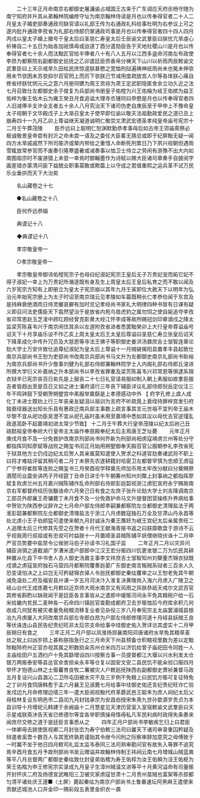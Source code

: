 <!-- { "loadSidebar": true } -->
　　二十三年正月命南京右都御史屠滽谕占城国王古来于广东调应天府丞杨守随为南宁知府并升其从弟翰林院编修守址为南京翰林侍读是月也以传奉得官者二十人二月皇太子婚吏部奏通政司缺官请以礼部王传为右通政礼科给事杜明为右参议上可之遂内批升通政李孜省为礼部右侍郎仍掌通政司事是月也以传奉得官者四十四人四月丙戌以皇太子婚上徽号于皇太后曰圣慈仁寿皇太后壬辰谕文武羣臣曰朕忧亢旱虔心祈祷自二十五日为始各加祇慎毋或迨遑丁酉分遣勋臣告于天地社稷山川是月也以传奉得官者七十余人而汰黜匠官给半俸者八十有八人五月以江西多盗命河南左布政使李昂为都察院右副都御史廵抚之乙卯遣廷臣赍香帛分祷天下山川以祈雨丙辰敕谕文武羣臣曰上天示戒旱久田枯民庶惊遑朕甚愍之宽恤刑狱遍祷神祇雨尚未也冤未伸欤用未节欤困未苏欤抑尔百官罔上而厉下欤朕己节减用度疏放宫人尔等各体朕心痛自修省纾朕忧悯元元之意六月册同镳为周王贡琮为肃王定武职隐匿舍余立功久近之法七月召致仕左都御史余子俊复为兵部尚书册皇子佑樘为兴王佑棆为岐王佑槟为益王佑梓为衡王佑木云为雍王癸丑月食追谥大理寺丞锺同曰恭愍是月也以传奉得官者四人旧减俸半支许全支者五十余人八月究治天下诸司伪吏自庚辰至于甲申上不豫命皇太子视朝于文华殿戊子上大渐召皇太子使早即位谕以敬天法祖勤政爱民之道已丑上崩寿四十一九月乙卯上尊谥继天凝道诚明仁敬崇文肃武宏德圣孝纯皇帝庙号宪宗十二月壬午葬茂陵 
　　臣乔远曰上聪明仁恕渊默勤恭孝事母后如古帝王郊庙斋祭必极诚敬景皇帝尝有封沂之命未尝一语及之委任大臣畧无猜忌或即于纪屏黜无疑一闻四方水旱戚戚然下所司赈济或辇内帑给之重惜人命断死刑累日乃下夙兴视朝但遇雨雪辄放常参官而不废奏引隆寒盛暑或减奏事以恤卫士侍立之劳闲有游豫不出大内如南囿祖宗时不废游猎上未尝一幸焉时御翰墨作为诗赋以赐大臣诸司章奏手自披阅字画差错亦蒙清问臣下益兢业职事莫敢或欺葢上以守成之君值重熙之运兵革不试万民乐业垂拱而天下大治矣 

　　名山藏卷之十七 

　　●名山藏卷之十八 

　　臣何乔远恭辑 

　　典谟记十八 

　　◆典谟记十八 

　　孝宗敬皇帝一 

　　○孝宗敬皇帝一 

　　孝宗敬皇帝御讳佑樘宪宗子也母曰纪淑妃宪宗王皇后无子万贵妃宠而妬它妃不得子淑妃一幸上为万贵妃所谮逐既有身及生上周皇太后王皇后私育之而不敢以闻及六岁宪宗方知有上即册立为皇太子宪宗崩以其年九月壬寅即位大赦天下以明年为弘治元年始宪宗册上为太子时诏至南京瑞云见孝陵如车葢既稍长仁孝恭俭闻于东宫及是持麻衰绝酒肉日侍灵幄哀擗有加时览记孝经尚书家礼大明律四种书皆有日课有疑义即召问法吏儒臣天下翕然望治于是放省内苑鸟兽虎豹之属勿饲之使自毙追夺李孜省邓常恩赵玉芝凌中顾玒顾经曾克彰黄大经江怀李成等故所赐冠剑印章谪戍之降太监梁芳陈喜韦兴于南京闲住其余以左道附孜省进者悉罢黜癸卯上大行皇帝尊谥庙号诏天下十月享庙乐设不作乙亥上周太皇太后王太皇后尊谥曰圣慈仁寿立张皇后诏天下降革成化中传升冗员及大慈恩等寺法王佛子等职御史姜洪汤鼐庶吉士邹智连章论劾大学士万安许致仕追尊纪淑妃为皇太后上尊谥十一月贼破揭阳县置孝丰县起致仕南京兵部尚书王恕为吏部尚书改南京兵部尚书马文升为左都御史南京礼部尚书耿裕为南京兵部尚书升少詹事刘健为礼部右侍郎兼翰林院学士入内阁礼部右侍郎丘浚进所撰大学衍义补嘉纳之升本部尚书以李孜省罪重及梁芳陈喜韦兴邓常恩等俱逮系锦衣狱辛已宪宗丧百日矣先是上服丧二十七日礼官请易服如制入朝上素服如故羣臣服吉者皆趋出至是百日又如之进士潘府请行三年丧下辅臣详议礼部侍郎倪岳定仪注三年不鸣钟鼓下受朝贺朔朢宫中素服举奠繇是上孝德感动中外 【 府字孔修上虞人成化丁未进士既劝上行三年丧亲友疑沮以祖训为言府不听疏竟上衰绖待罪梓宫发引府独衰绖器送出知长乐县有惠政迁南兵部主事数上疏言事其言元世祖不宜列帝王庙木华黎不宜从祀功臣吴澄不宜从祀孔庙时虽未用至嘉靖中悉如其议以母忧去官逆瑾乱政遂高卧不起嘉靖初进太常少节致】 十二月壬午葬大行皇帝茂陵以纪太后祔己丑祧懿祖皇帝奉祔大行皇帝主太庙作奉慈殿奉纪太后主焉唐王芝址薨 
　　元年正月庚戌月食不及一分免救护改南京刑部尚书何乔新为刑部尚衵虏寇靖虏兰州等处分守都指挥同知廖斌等战败之赐玺书闰正月始用朔朢御奉天殿百官公服朝参礼李孜省死于狱其他方士仍戍边纪太后贺人其亲属莫知遣使入贺求之科道官劾奏诸武将不职上曰将才难姑评留其稍可者二月丁未祭先农遂耕籍封哈密卫左都督罕慎为忠顺王虏寇广宁参将崔胜等连败之赐玺书三月癸酉视学释奠先师加币用太牢改分献曰分奠赐祭酒誾司业震坐讲丙子开经筵丁丑命日讲壬午午朝筹州知州刘槩上封事纳之都指挥廖斌复败虏兰州五月嘉兴贼陈辅作乱命刑部右侍郎彭廵韶视浙江虏犯宣府永宁赐故南京右军都督府经历张黻诰命六月癸己日有食之左庶子张升论劾大学士刘吉降调南京工部员外郎襄王奇镛薨丁未月食不及一分免救护命马文升提督团营操练升养病给事中贺钦为陕西参议辞许之七月命户部左侍郎李嗣兼都察院左佥都御史清理盐法于两淮彭韶兼都察院左佥都御史清理盐法于浙江八月虏数寇独石万全及甘肃山丹永昌等处北虏小王子伯颜猛可遣使来朝九月封诚泳为秦王膺鉟为岷王宫纪太后亲属贵旺二人追赠太后三代修其先茔之在贺者十月代王献海青报书返之曰朕靡敢盘于游诗不云乎视我周行叔祖或有忠谠可时益朕十一月置顺圣县贼陈辅平妖僧继晓伏诛十二月申严官员势要中盐禁令公侯驸马伯子孙读书习礼国子监 
　　二年正月二月以灾异问辅臣消弭之道截湖广岁漕米遣户部郎中江汉王宏分赈四川饥更发银二万为饥民具耕种置从化县下中书舍人吉人御史汤鼐主事李文祥庶吉士邹智知州刘槩董杰锦衣狱既戍谪之虏寇宣府独石马营四月都察院覆奏廵晏广东御史南言叛贼系狱者三百余人久恐变请怕决之上曰岂无可矜疑锦衣驿人令廵抚都御史秦纮覆审之以王恕老免其午朝减免温处二府及福安县廾课一岁五月河决汴入淮复决黄陵岗入海六月虏入广陵卫之岐山台代王成炼薨七月敕曰近京师大雨水南京又有风雨之异朕恭祇天戒尔文武百官其修省斟酌以缺政闻于是廷臣各言事皆从之遣郎中瑗赈河间永平免其粮税户给一石米给畿内贫民二麦种各一石命四川镇廵官查勘成都府卫去岁赈恤后今府库余积几何收成几何犹有被灾者量免税粮流移复业者见杂役三岁八月奉宪宗主太庙罢浦城县银冶九月虏屡入大同改南京兵部左寺郎白昂为户部左侍郎修理河道十月崞县妖贼王良等伏诛连山县民告纪贵纪旺非太后宗支命给事中珪御史佑入贺详访其虚实十二月甲辰朔日有食之 
　　三年正月二月户部以凤淮扬郧襄南阳邓唐诸府水旱免其粮草麦丝之税上曰凶岁损上甚称朕指急行之三月命天下州县预备仓积粮视里数为差以定黜陟黜陟府州正官亦视其属之积数损籴苏州仓米四万以济饥给曾子庙祀田令同姓一人主庙给田户五洒扫户十免其繇增设四川按察佥事一员提督都江大堰以兴水利发太仓银万两赈泰安等县达官余舍损籴永丰等仓复以固安文安二县民饥不能籴验口赈四月举怀才抱德山林之士赈蕃育良牧二署被灾人户敕廵抚陕西右副都御史萧祯兼督马政五月复设兴山县潞沁二卫所屯田被水灾不及三岁例不免粮上曰民饥方赈可复征特免之丁卯月食饲唐韩愈于孟六月襄王见淑薨七月给事中珪御史佑还言纪贵纪旺诈亡验发戍边九月命修理边墙三年一遣大臣阅视黜代府革爵武邑王聪禾为庶人祠纪太后父母桂林复设东明邑市二县闰九月封钱承宗为安昌伯授宋朱熹九世孙婺源岁贡贞为本县训导十月增祀元韩建于余阙庙十二月慧星见天津历营室入室宿敕谕文武羣臣曰天示星戒朕斋沐告天省已修德尔等宜各举职慎操毋惰毋私凡军民利病时政得失条奏来闻庶尽交修之道于是廷臣言事悉从之 
　　四年正月户部尚书李敏疾乞归上曰君臣一体卿毋去朕使医视卿二月封张峦为寿宁伯敕三法司曰曩天下诸司审录重囚矜疑及辩遣者奚啻十数百人与其宽终孰若谨始其令继今问刑之际察审辞加意究之毋傅致于一时冀不坐于他日四月敕司礼监太监韦泰同三法司熟审勘问官有故失入等罪不追究焉辛酉月食五月予故刑部尚书吴云赠谥并故翰林侍制王祎祠云南七月增城山贼蓝粪等平八月总督两广都御史秦纮致仕封皇弟佑榰为寿王佑椁为汝王佑橓为泾王佑枢为荣王佑楷为申王修宪宗实录成九月皇子生漳州贼温文进等平十月黄河溢命有司量赈开封怀庆二府及扬德宣武睢阳三卫被灾家虏寇甘肃十二月贵州苗贼也富架等杀掠都匀清平诸处庆王邃■〈土屏〉薨起秦纮为南京户部尚书土鲁番速坛阿黑麻王遣使来贡献还城池人口并金印一赐彩段五表里金织衣一袭 
